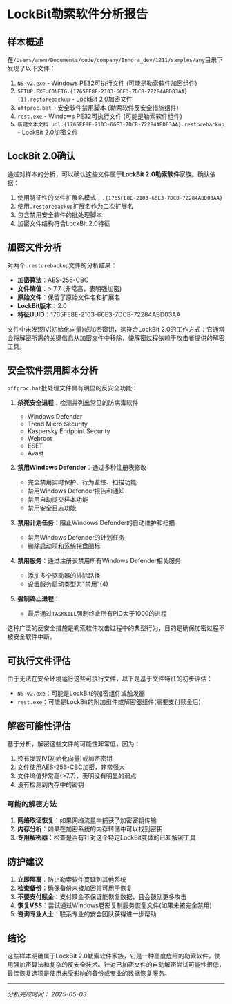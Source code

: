 # LockBit勒索软件分析报告

## 样本概述

在`/Users/anwu/Documents/code/company/Innora_dev/1211/samples/any`目录下发现了以下文件：

1. `NS-v2.exe` - Windows PE32可执行文件 (可能是勒索软件加密组件)
2. `SETUP.EXE.CONFIG.{1765FE8E-2103-66E3-7DCB-72284ABD03AA}(1).restorebackup` - LockBit 2.0加密文件
3. `offproc.bat` - 安全软件禁用脚本 (勒索软件反安全措施组件)
4. `rest.exe` - Windows PE32可执行文件 (可能是勒索软件组件)
5. `新建文本文档.udl.{1765FE8E-2103-66E3-7DCB-72284ABD03AA}.restorebackup` - LockBit 2.0加密文件

## LockBit 2.0确认

通过对样本的分析，可以确认这些文件属于**LockBit 2.0勒索软件**家族。确认依据：

1. 使用特征性的文件扩展名模式：`.{1765FE8E-2103-66E3-7DCB-72284ABD03AA}`
2. 使用`.restorebackup`扩展名作为二次扩展名
3. 包含禁用安全软件的批处理脚本
4. 加密文件结构符合LockBit 2.0特征

## 加密文件分析

对两个`.restorebackup`文件的分析结果：

- **加密算法**：AES-256-CBC
- **文件熵值**：> 7.7 (非常高，表明强加密)
- **原始文件**：保留了原始文件名和扩展名
- **LockBit版本**：2.0
- **特征UUID**：1765FE8E-2103-66E3-7DCB-72284ABD03AA

文件中未发现IV(初始化向量)或加密密钥，这符合LockBit 2.0的工作方式：它通常会将解密所需的关键信息从加密文件中移除，使解密过程依赖于攻击者提供的解密工具。

## 安全软件禁用脚本分析

`offproc.bat`批处理文件具有明显的反安全功能：

1. **杀死安全进程**：检测并列出常见的防病毒软件
   - Windows Defender
   - Trend Micro Security
   - Kaspersky Endpoint Security
   - Webroot
   - ESET
   - Avast

2. **禁用Windows Defender**：通过多种注册表修改
   - 完全禁用实时保护、行为监控、扫描功能
   - 禁用Windows Defender报告和通知
   - 禁用自动提交样本功能
   - 禁用安全日志功能

3. **禁用计划任务**：阻止Windows Defender的自动维护和扫描
   - 禁用Windows Defender的计划任务
   - 删除启动项和系统托盘图标

4. **禁用服务**：通过注册表禁用所有Windows Defender相关服务
   - 添加多个驱动器的排除路径
   - 设置服务启动类型为"禁用"(4)

5. **强制终止进程**：
   - 最后通过`TASKKILL`强制终止所有PID大于1000的进程

这种广泛的反安全措施是勒索软件攻击过程中的典型行为，目的是确保加密过程不被安全软件中断。

## 可执行文件评估

由于无法在安全环境运行这些可执行文件，以下是基于文件特征的初步评估：

- `NS-v2.exe`：可能是LockBit的加密组件或触发器
- `rest.exe`：可能是LockBit的附加组件或解密器组件(需要支付赎金后)

## 解密可能性评估

基于分析，解密这些文件的可能性非常低，因为：

1. 没有发现IV(初始化向量)或加密密钥
2. 文件使用AES-256-CBC加密，非常强大
3. 文件熵值非常高(>7.7)，表明没有明显的弱点
4. 没有检测到内存中的密钥

### 可能的解密方法

1. **网络取证恢复**：如果网络流量中捕获了加密密钥传输
2. **内存分析**：如果在加密系统的内存转储中可以找到密钥
3. **专用解密器**：检查是否有针对这个特定LockBit变体的已知解密工具

## 防护建议

1. **立即隔离**：防止勒索软件蔓延到其他系统
2. **检查备份**：确保备份未被加密并可用于恢复
3. **不要支付赎金**：支付赎金不保证能恢复数据，且会鼓励更多攻击
4. **恢复VSS**：尝试通过Windows卷影复制服务恢复文件(如果未被完全禁用)
5. **咨询专业人士**：联系专业的安全团队获得进一步帮助

## 结论

这些样本明确属于LockBit 2.0勒索软件家族，它是一种高度危险的勒索软件，使用强加密算法和复杂的反安全技术。针对已加密文件的自动解密尝试可能性很低，最佳恢复选项是使用未受影响的备份或专业的数据恢复服务。

---

*分析完成时间： 2025-05-03*
